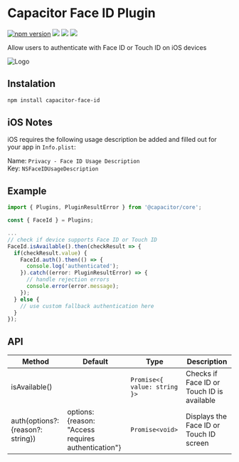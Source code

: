 # Capacitor Face ID Plugin

[![npm version](https://badge.fury.io/js/capacitor-face-id.svg)](https://badge.fury.io/js/capacitor-face-id)
![](https://github.com/danielsogl/capacitor-face-id/workflows/Node%20CI/badge.svg)
![](https://github.com/danielsogl/capacitor-face-id/workflows/iOS/badge.svg)
![](https://github.com/danielsogl/capacitor-face-id/workflows/Node.js%20Package/badge.svg)

Allow users to authenticate with Face ID or Touch ID on iOS devices

![Logo](https://www.intego.com/mac-security-blog/wp-content/uploads/2017/10/Touch-ID-vs-Face-ID.png)

## Instalation

```sh
npm install capacitor-face-id
```

## iOS Notes

iOS requires the following usage description be added and filled out for your app in `Info.plist`:

Name: `Privacy - Face ID Usage Description`
<br>
Key: `NSFaceIDUsageDescription`

## Example

```ts
import { Plugins, PluginResultError } from '@capacitor/core';

const { FaceId } = Plugins;

...
// check if device supports Face ID or Touch ID
FaceId.isAvailable().then(checkResult => {
  if(checkResult.value) {
    FaceId.auth().then(() => {
      console.log('authenticated');
    }).catch((error: PluginResultError) => {
      // handle rejection errors
      console.error(error.message);
    });
  } else {
    // use custom fallback authentication here
  }
});

```

## API

| Method                            | Default                                             | Type                          | Description                                |
| --------------------------------- | --------------------------------------------------- | ----------------------------- | ------------------------------------------ |
| isAvailable()                     |                                                     | `Promise<{ value: string }>`  | Checks if Face ID or Touch ID is available |
| auth(options?: {reason?: string}) | options: {reason: "Access requires authentication"} | `Promise<void>`               | Displays the Face ID or Touch ID screen    |
